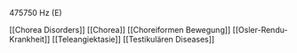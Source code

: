 475750 Hz (E)

[[Chorea Disorders]]
[[Chorea]]
[[Choreiformen Bewegung]]
[[Osler-Rendu-Krankheit]]
[[Teleangiektasie]]
[[Testikulären Diseases]]